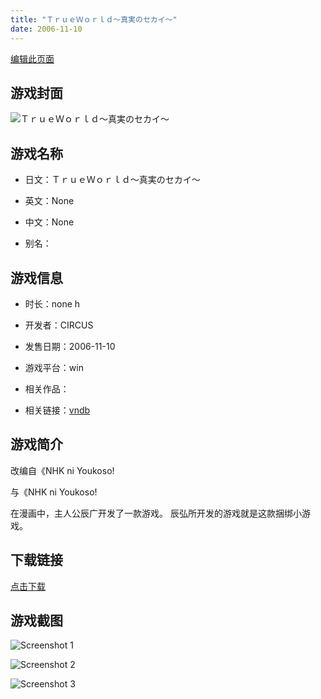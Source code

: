 ```yaml
---
title: "ＴｒｕｅＷｏｒｌｄ～真実のセカイ～"
date: 2006-11-10
---
```

[编辑此页面](https://github.com/ACG-3/ADV3-source/blob/main/source/_posts/games/%EF%BC%B4%EF%BD%92%EF%BD%95%EF%BD%85%EF%BC%B7%EF%BD%8F%EF%BD%92%EF%BD%8C%EF%BD%84%EF%BD%9E%E7%9C%9F%E5%AE%9F%E3%81%AE%E3%82%BB%E3%82%AB%E3%82%A4%EF%BD%9E.md)

## 游戏封面

![ＴｒｕｅＷｏｒｌｄ～真実のセカイ～](https%3A//pan.timero.xyz/onedrive/img_lib_001/%EF%BC%B4%EF%BD%92%EF%BD%95%EF%BD%85%EF%BC%B7%EF%BD%8F%EF%BD%92%EF%BD%8C%EF%BD%84%EF%BD%9E%E7%9C%9F%E5%AE%9F%E3%81%AE%E3%82%BB%E3%82%AB%E3%82%A4%EF%BD%9E_cover.avif)


## 游戏名称

- 日文：ＴｒｕｅＷｏｒｌｄ～真実のセカイ～
- 英文：None
- 中文：None

- 别名：


## 游戏信息

- 时长：none h
- 开发者：CIRCUS
- 发售日期：2006-11-10
- 游戏平台：win
- 相关作品：

- 相关链接：[vndb](https://vndb.org/v1240)


## 游戏简介

改编自《NHK ni Youkoso!

与《NHK ni Youkoso!




在漫画中，主人公辰广开发了一款游戏。
辰弘所开发的游戏就是这款捆绑小游戏。


## 下载链接

[点击下载](https://pan.timero.xyz/onedrive/adv_lib_001/%EF%BC%B4%EF%BD%92%EF%BD%95%EF%BD%85%EF%BC%B7%EF%BD%8F%EF%BD%92%EF%BD%8C%EF%BD%84%EF%BD%9E%E7%9C%9F%E5%AE%9F%E3%81%AE%E3%82%BB%E3%82%AB%E3%82%A4%EF%BD%9E)


## 游戏截图


![Screenshot 1](https%3A//pan.timero.xyz/onedrive/img_lib_001/%EF%BC%B4%EF%BD%92%EF%BD%95%EF%BD%85%EF%BC%B7%EF%BD%8F%EF%BD%92%EF%BD%8C%EF%BD%84%EF%BD%9E%E7%9C%9F%E5%AE%9F%E3%81%AE%E3%82%BB%E3%82%AB%E3%82%A4%EF%BD%9E_Screenshot_1.avif)

![Screenshot 2](https%3A//pan.timero.xyz/onedrive/img_lib_001/%EF%BC%B4%EF%BD%92%EF%BD%95%EF%BD%85%EF%BC%B7%EF%BD%8F%EF%BD%92%EF%BD%8C%EF%BD%84%EF%BD%9E%E7%9C%9F%E5%AE%9F%E3%81%AE%E3%82%BB%E3%82%AB%E3%82%A4%EF%BD%9E_Screenshot_2.avif)

![Screenshot 3](https%3A//pan.timero.xyz/onedrive/img_lib_001/%EF%BC%B4%EF%BD%92%EF%BD%95%EF%BD%85%EF%BC%B7%EF%BD%8F%EF%BD%92%EF%BD%8C%EF%BD%84%EF%BD%9E%E7%9C%9F%E5%AE%9F%E3%81%AE%E3%82%BB%E3%82%AB%E3%82%A4%EF%BD%9E_Screenshot_3.avif)

